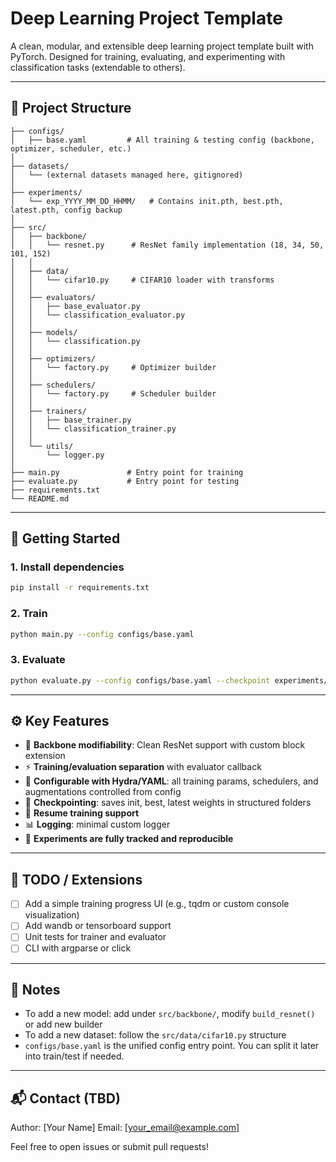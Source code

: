 # Deep Learning Project Template

A clean, modular, and extensible deep learning project template built with PyTorch. Designed for training, evaluating, and experimenting with classification tasks (extendable to others).

---

## 📁 Project Structure

```
├── configs/
│   ├── base.yaml         # All training & testing config (backbone, optimizer, scheduler, etc.)
│
├── datasets/
│   └── (external datasets managed here, gitignored)
│
├── experiments/
│   └── exp_YYYY_MM_DD_HHMM/   # Contains init.pth, best.pth, latest.pth, config backup
│
├── src/
│   ├── backbone/
│   │   └── resnet.py      # ResNet family implementation (18, 34, 50, 101, 152)
│   │
│   ├── data/
│   │   └── cifar10.py     # CIFAR10 loader with transforms
│   │
│   ├── evaluators/
│   │   ├── base_evaluator.py
│   │   └── classification_evaluator.py
│   │
│   ├── models/
│   │   └── classification.py
│   │
│   ├── optimizers/
│   │   └── factory.py     # Optimizer builder
│   │
│   ├── schedulers/
│   │   └── factory.py     # Scheduler builder
│   │
│   ├── trainers/
│   │   ├── base_trainer.py
│   │   └── classification_trainer.py
│   │
│   └── utils/
│       └── logger.py
│
├── main.py               # Entry point for training
├── evaluate.py           # Entry point for testing
├── requirements.txt
└── README.md
```

---

## 🚀 Getting Started

### 1. Install dependencies

```bash
pip install -r requirements.txt
```

### 2. Train

```bash
python main.py --config configs/base.yaml
```

### 3. Evaluate

```bash
python evaluate.py --config configs/base.yaml --checkpoint experiments/exp_xxx/best.pth
```

---

## ⚙️ Key Features

* 🔧 **Backbone modifiability**: Clean ResNet support with custom block extension
* ⚡ **Training/evaluation separation** with evaluator callback
* 🧪 **Configurable with Hydra/YAML**: all training params, schedulers, and augmentations controlled from config
* 🧵 **Checkpointing**: saves init, best, latest weights in structured folders
* 🔁 **Resume training support**
* 📊 **Logging**: minimal custom logger
* 📂 **Experiments are fully tracked and reproducible**

---

## 🔄 TODO / Extensions

* [ ] Add a simple training progress UI (e.g., tqdm or custom console visualization)
* [ ] Add wandb or tensorboard support
* [ ] Unit tests for trainer and evaluator
* [ ] CLI with argparse or click

---

## 📌 Notes

* To add a new model: add under `src/backbone/`, modify `build_resnet()` or add new builder
* To add a new dataset: follow the `src/data/cifar10.py` structure
* `configs/base.yaml` is the unified config entry point. You can split it later into train/test if needed.

---

## 📬 Contact (TBD)

Author: \[Your Name]
Email: \[[your\_email@example.com](mailto:your_email@example.com)]

Feel free to open issues or submit pull requests!
